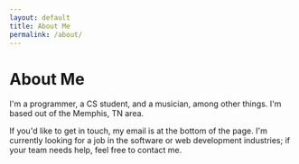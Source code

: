 ```yaml
---
layout: default
title: About Me
permalink: /about/
---
```


# About Me

I'm a programmer, a CS student, and a musician, among other things. I'm
based out of the Memphis, TN area.

If you'd like to get in touch, my email is at the bottom of the page. I'm
currently looking for a job in the software or web development industries; if
your team needs help, feel free to contact me.
